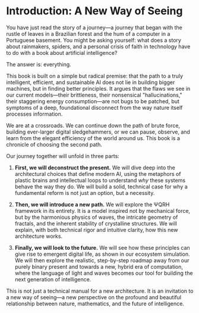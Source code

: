 # Introduction: A New Way of Seeing

You have just read the story of a journey—a journey that began with the rustle of leaves in a Brazilian forest and the hum of a computer in a Portuguese basement. You might be asking yourself: what does a story about rainmakers, spiders, and a personal crisis of faith in technology have to do with a book about artificial intelligence?

The answer is: everything.

This book is built on a simple but radical premise: that the path to a truly intelligent, efficient, and sustainable AI does not lie in building bigger machines, but in finding better principles. It argues that the flaws we see in our current models—their brittleness, their nonsensical "hallucinations," their staggering energy consumption—are not bugs to be patched, but symptoms of a deep, foundational disconnect from the way nature itself processes information.

We are at a crossroads. We can continue down the path of brute force, building ever-larger digital sledgehammers, or we can pause, observe, and learn from the elegant efficiency of the world around us. This book is a chronicle of choosing the second path.

Our journey together will unfold in three parts:

1.  **First, we will deconstruct the present.** We will dive deep into the architectural choices that define modern AI, using the metaphors of plastic brains and intellectual loops to understand *why* these systems behave the way they do. We will build a solid, technical case for why a fundamental reform is not just an option, but a necessity.

2.  **Then, we will introduce a new path.** We will explore the ΨQRH framework in its entirety. It is a model inspired not by mechanical force, but by the harmonious physics of waves, the intricate geometry of fractals, and the inherent stability of crystalline structures. We will explain, with both technical rigor and intuitive clarity, how this new architecture works.

3.  **Finally, we will look to the future.** We will see how these principles can give rise to emergent digital life, as shown in our ecosystem simulation. We will then explore the realistic, step-by-step roadmap away from our purely binary present and towards a new, hybrid era of computation, where the language of light and waves becomes our tool for building the next generation of intelligence.

This is not just a technical manual for a new architecture. It is an invitation to a new way of seeing—a new perspective on the profound and beautiful relationship between nature, mathematics, and the future of intelligence.
